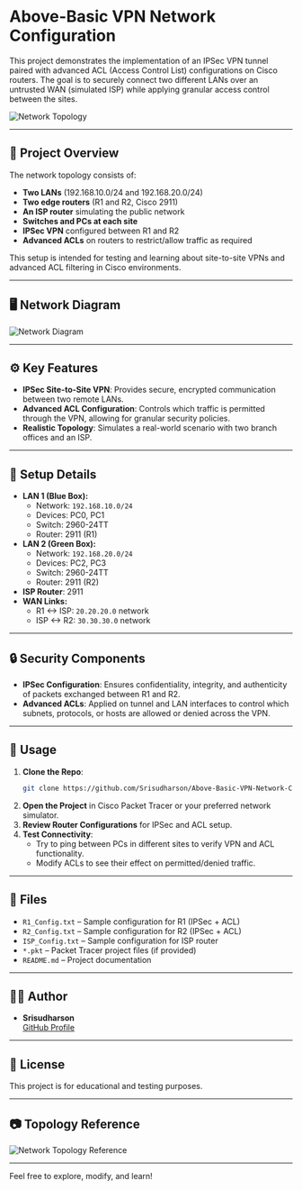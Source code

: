 # Above-Basic VPN Network Configuration

This project demonstrates the implementation of an IPSec VPN tunnel paired with advanced ACL (Access Control List) configurations on Cisco routers. The goal is to securely connect two different LANs over an untrusted WAN (simulated ISP) while applying granular access control between the sites.

![Network Topology](./path/to/your/image.png) <!-- Replace with actual image path if committed. -->

---

## 📝 Project Overview

The network topology consists of:

- **Two LANs** (192.168.10.0/24 and 192.168.20.0/24)
- **Two edge routers** (R1 and R2, Cisco 2911)
- **An ISP router** simulating the public network
- **Switches and PCs at each site**
- **IPSec VPN** configured between R1 and R2
- **Advanced ACLs** on routers to restrict/allow traffic as required

This setup is intended for testing and learning about site-to-site VPNs and advanced ACL filtering in Cisco environments.

---

## 🖥️ Network Diagram

![Network Diagram](image1) <!-- Reference to the image provided by the user. -->

---

## ⚙️ Key Features

- **IPSec Site-to-Site VPN**: Provides secure, encrypted communication between two remote LANs.
- **Advanced ACL Configuration**: Controls which traffic is permitted through the VPN, allowing for granular security policies.
- **Realistic Topology**: Simulates a real-world scenario with two branch offices and an ISP.

---

## 📑 Setup Details

- **LAN 1 (Blue Box):**
  - Network: `192.168.10.0/24`
  - Devices: PC0, PC1
  - Switch: 2960-24TT
  - Router: 2911 (R1)
- **LAN 2 (Green Box):**
  - Network: `192.168.20.0/24`
  - Devices: PC2, PC3
  - Switch: 2960-24TT
  - Router: 2911 (R2)
- **ISP Router**: 2911
- **WAN Links:**
  - R1 <-> ISP: `20.20.20.0` network
  - ISP <-> R2: `30.30.30.0` network

---

## 🔒 Security Components

- **IPSec Configuration**: Ensures confidentiality, integrity, and authenticity of packets exchanged between R1 and R2.
- **Advanced ACLs**: Applied on tunnel and LAN interfaces to control which subnets, protocols, or hosts are allowed or denied across the VPN.

---

## 🚀 Usage

1. **Clone the Repo**:
   ```bash
   git clone https://github.com/Srisudharson/Above-Basic-VPN-Network-Configuration.git
   ```
2. **Open the Project** in Cisco Packet Tracer or your preferred network simulator.
3. **Review Router Configurations** for IPSec and ACL setup.
4. **Test Connectivity**:
   - Try to ping between PCs in different sites to verify VPN and ACL functionality.
   - Modify ACLs to see their effect on permitted/denied traffic.

---

## 📂 Files

- `R1_Config.txt` – Sample configuration for R1 (IPSec + ACL)
- `R2_Config.txt` – Sample configuration for R2 (IPSec + ACL)
- `ISP_Config.txt` – Sample configuration for ISP router
- `*.pkt` – Packet Tracer project files (if provided)
- `README.md` – Project documentation

---

## 🧑‍💻 Author

- **Srisudharson**  
  [GitHub Profile](https://github.com/Srisudharson)

---

## 📜 License

This project is for educational and testing purposes.

---

## 📷 Topology Reference

![Network Topology Reference](image1)

---

Feel free to explore, modify, and learn!
